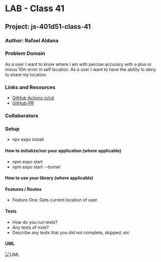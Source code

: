 # LAB - Class 41

## Project: js-401d51-class-41

### Author: Rafael Aldana

### Problem Domain  

As a user I want to know where I am with percise accuracy with a plus or minus 10m error in self location.
As a user I want to have the ability to deny to share my location.

### Links and Resources

- [GitHub Actions ci/cd](https://github.com/rkgallaway/server-deployment-practice-d51/actions) 
- [GitHub-PR]()

### Collaborators

### Setup

- npx expo install

#### How to initialize/run your application (where applicable)

- npm expo start
- npm expo start --tunnel

#### How to use your library (where applicable)

#### Features / Routes

- Feature One: 
Gets current location of user.

#### Tests

- How do you run tests?
- Any tests of note?
- Describe any tests that you did not complete, skipped, etc

#### UML

![UML]()